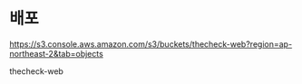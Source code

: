 # 배포
https://s3.console.aws.amazon.com/s3/buckets/thecheck-web?region=ap-northeast-2&tab=objects

thecheck-web